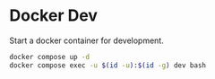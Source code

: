 # Docker Dev

Start a docker container for development.
```sh
docker compose up -d
docker compose exec -u $(id -u):$(id -g) dev bash
```
